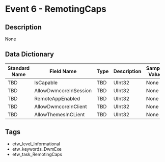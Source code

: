 # Event 6 - RemotingCaps

## Description
None

## Data Dictionary
|Standard Name|Field Name|Type|Description|Sample Value|
|---|---|---|---|---|
|TBD|IsCapable|TBD|UInt32|None|None|
|TBD|AllowDwmcoreInSession|TBD|UInt32|None|None|
|TBD|RemoteAppEnabled|TBD|UInt32|None|None|
|TBD|AllowDwmcoreInClient|TBD|UInt32|None|None|
|TBD|AllowThemesInCLient|TBD|UInt32|None|None|

## Tags
* etw_level_Informational
* etw_keywords_DwmExe
* etw_task_RemotingCaps